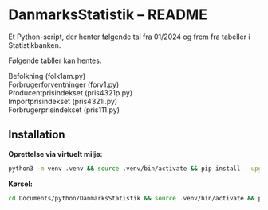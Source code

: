 # DanmarksStatistik – README

Et Python-script, der henter følgende tal fra 01/2024 og frem fra tabeller i Statistikbanken.  

Følgende tabller kan hentes:

Befolkning (folk1am.py)  
Forbrugerforventninger (forv1.py)  
Producentprisindekset (pris4321p.py)  
Importprisindekset (pris4321i.py)  
Forbrugerprisindekset (pris111.py)  

## Installation

**Oprettelse via virtuelt miljø:**
```zsh
python3 -m venv .venv && source .venv/bin/activate && pip install --upgrade pip denstatbank pandas && python3 folk1am.py && python3 forv1.py && python3 pris4321.py && python3 pris111.py
```

**Kørsel:**
```zsh
cd Documents/python/DanmarksStatistik && source .venv/bin/activate && python3 folk1am.py && python3 forv1.py && python3 pris4321p.py && python3 pris4321i.py && python3 pris111.py
```

